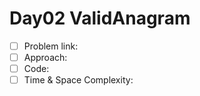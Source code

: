 # Day02 ValidAnagram

- [ ] Problem link: 
- [ ] Approach:
- [ ] Code:
- [ ] Time & Space Complexity:
